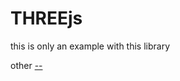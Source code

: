 # THREEjs

  this is only an example with this library
  
  other
[--](https://ju4nmoreno.github.io/three/)
